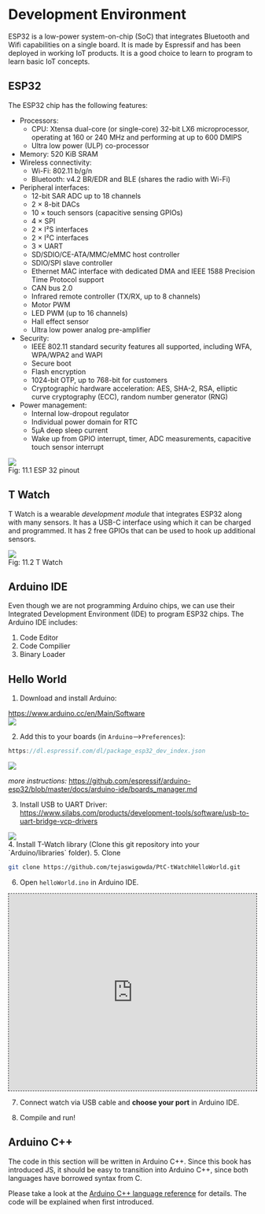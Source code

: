 # Development Environment

ESP32 is a low-power system-on-chip (SoC) that integrates Bluetooth and
Wifi capabilities on a single board. It is made by Espressif and has
been deployed in working IoT products. It is a good choice to learn to program to
learn basic IoT concepts.

## ESP32
The ESP32 chip has the following features:

- Processors:
  - CPU: Xtensa dual-core (or single-core) 32-bit LX6 microprocessor, operating at 160 or 240 MHz and performing at up to 600 DMIPS
  - Ultra low power (ULP) co-processor
- Memory: 520 KiB SRAM
- Wireless connectivity:
  - Wi-Fi: 802.11 b/g/n
  - Bluetooth: v4.2 BR/EDR and BLE (shares the radio with Wi-Fi)
- Peripheral interfaces:
  - 12-bit SAR ADC up to 18 channels
  - 2 × 8-bit DACs
  - 10 × touch sensors (capacitive sensing GPIOs)
  - 4 × SPI
  - 2 × I²S interfaces
  - 2 × I²C interfaces
  - 3 × UART
  - SD/SDIO/CE-ATA/MMC/eMMC host controller
  - SDIO/SPI slave controller
  - Ethernet MAC interface with dedicated DMA and IEEE 1588 Precision Time Protocol support
  - CAN bus 2.0
  - Infrared remote controller (TX/RX, up to 8 channels)
  - Motor PWM
  - LED PWM (up to 16 channels)
  - Hall effect sensor
  - Ultra low power analog pre-amplifier
- Security:
  - IEEE 802.11 standard security features all supported, including WFA, WPA/WPA2 and WAPI
  - Secure boot
  - Flash encryption
  - 1024-bit OTP, up to 768-bit for customers
  - Cryptographic hardware acceleration: AES, SHA-2, RSA, elliptic curve cryptography (ECC), random number generator (RNG)
- Power management:
  - Internal low-dropout regulator
  - Individual power domain for RTC
  - 5μA deep sleep current
  - Wake up from GPIO interrupt, timer, ADC measurements, capacitive touch sensor interrupt

 <img style="display:block;margin:auto" src='../../../imgs/pinout.png'>    
 <figcaption> Fig: 11.1 ESP 32 pinout</figcaption>               


## T Watch

T Watch is a wearable *development module* that integrates ESP32 along
with many sensors. It has a USB-C interface using which it can be
charged and programmed. It has 2 free GPIOs that can be used to hook up
additional sensors.

 <img style="display:block;margin:auto" src='../../../imgs/header.jpg'>    
 <figcaption> Fig: 11.2 T Watch </figcaption>               


## Arduino IDE
Even though we are not programming Arduino chips, we can use their
Integrated Development Environment (IDE) to program ESP32 chips. The
Arduino IDE includes:

1. Code Editor
2. Code Compilier
3. Binary Loader

## Hello World


1. Download and install Arduino:

  <https://www.arduino.cc/en/Main/Software>
 <img style="display:block;margin:auto" src='../../../imgs/arduino.png'>    

2. Add this to your boards (in `Arduino`-->`Preferences`):
   
```js
https://dl.espressif.com/dl/package_esp32_dev_index.json
```
   

 <img style="display:block;margin:auto" src='../../../imgs/aPref.png'>    
    
*more instructions:* <https://github.com/espressif/arduino-esp32/blob/master/docs/arduino-ide/boards_manager.md>

3. Install USB to UART Driver:
   <https://www.silabs.com/products/development-tools/software/usb-to-uart-bridge-vcp-drivers>
 <img style="display:block;margin:auto" src='../../../imgs/driver.png'>    
4. Install T-Watch library
   <https://github.com/Xinyuan-LilyGO/TTGO_TWatch_Library> 
(Clone this
git repository into your `Arduino/libraries` folder).
5. Clone <https://github.com/tejaswigowda/PtC-tWatchHelloWorld.git>

```sh
git clone https://github.com/tejaswigowda/PtC-tWatchHelloWorld.git
```

6. Open `helloWorld.ino` in Arduino IDE.
<iframe style='border:1px dashed;width:
100%;height:400px;background:white'
src='https://www.onlinetool.io/gitoembed/widget?url=https%3A%2F%2Fgithub.com%2Ftejaswigowda%2FPtC-tWatchHelloWorld%2Fblob%2Fmaster%2FhelloWorld%2FhelloWorld.ino'
id=''></iframe>


7. Connect watch via USB cable and **choose your port** in Arduino IDE.

8. Compile and run!


## Arduino C++

The code in this section will be written in Arduino C++. Since this book
has introduced JS, it should be easy to transition into Arduino C++,
since both languages have borrowed syntax from C.

Please take a look at the <a
href='https://www.arduino.cc/reference/en/'>Arduino C++ language
reference</a> for details. The code will be explained when first
introduced.
